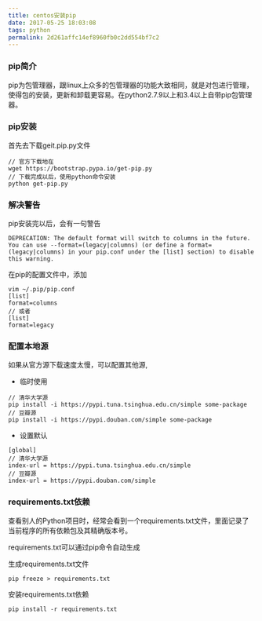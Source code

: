 ```yaml
---
title: centos安装pip
date: 2017-05-25 18:03:08
tags: python
permalink: 2d261affc14ef8960fb0c2dd554bf7c2
---
```

### pip简介
pip为包管理器，跟linux上众多的包管理器的功能大致相同，就是对包进行管理，使得包的安装，更新和卸载更容易。在python2.7.9以上和3.4以上自带pip包管理器。

<!--more-->

### pip安装
首先去下载geit.pip.py文件

```
// 官方下载地在
wget https://bootstrap.pypa.io/get-pip.py
// 下载完成以后，使用python命令安装
python get-pip.py
```

### 解决警告
pip安装完以后，会有一句警告
```
DEPRECATION: The default format will switch to columns in the future. You can use --format=(legacy|columns) (or define a format=(legacy|columns) in your pip.conf under the [list] section) to disable this warning.
```
在pip的配置文件中，添加
```
vim ~/.pip/pip.conf
[list]
format=columns
// 或者
[list]
format=legacy
```
### 配置本地源
如果从官方源下载速度太慢，可以配置其他源,

+ 临时使用

```
// 清华大学源
pip install -i https://pypi.tuna.tsinghua.edu.cn/simple some-package
// 豆瓣源
pip install -i https://pypi.douban.com/simple some-package
```

+ 设置默认

```
[global]
// 清华大学源
index-url = https://pypi.tuna.tsinghua.edu.cn/simple
// 豆瓣源
index-url = https://pypi.douban.com/simple
```
### requirements.txt依赖
查看别人的Python项目时，经常会看到一个requirements.txt文件，里面记录了当前程序的所有依赖包及其精确版本号。

requirements.txt可以通过pip命令自动生成

生成requirements.txt文件
```
pip freeze > requirements.txt
```
安装requirements.txt依赖
```
pip install -r requirements.txt
```
